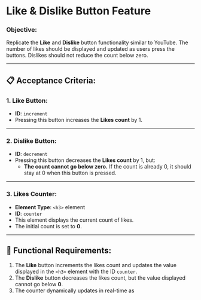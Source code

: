# Like & Dislike Button Feature

### Objective:
Replicate the **Like** and **Dislike** button functionality similar to YouTube. The number of likes should be displayed and updated as users press the buttons. Dislikes should not reduce the count below zero.

---

## 📋 **Acceptance Criteria**:

### 1. **Like Button**:
- **ID**: `increment`
- Pressing this button increases the **Likes count** by 1.
  
---

### 2. **Dislike Button**:
- **ID**: `decrement`
- Pressing this button decreases the **Likes count** by 1, but:
  - **The count cannot go below zero.** If the count is already 0, it should stay at 0 when this button is pressed.

---

### 3. **Likes Counter**:
- **Element Type**: `<h3>` element
- **ID**: `counter`
- This element displays the current count of likes.
- The initial count is set to **0**.
  
---

## 🎯 **Functional Requirements**:
1. The **Like** button increments the likes count and updates the value displayed in the `<h3>` element with the ID `counter`.
2. The **Dislike** button decreases the likes count, but the value displayed cannot go below **0**.
3. The counter dynamically updates in real-time as
